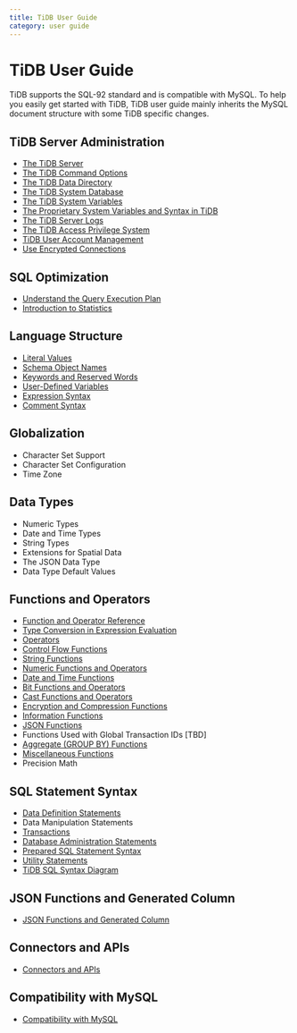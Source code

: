 ```yaml
---
title: TiDB User Guide
category: user guide
---
```


# TiDB User Guide

TiDB supports the SQL-92 standard and is compatible with MySQL. To help you easily get started with TiDB, TiDB user guide mainly inherits the MySQL document structure with some TiDB specific changes.

## TiDB Server Administration

- [The TiDB Server](tidb-server.md)
- [The TiDB Command Options](server-command-option.md)
- [The TiDB Data Directory](tidb-server.md#tidb-data-directory)
- [The TiDB System Database](system-database.md)
- [The TiDB System Variables](variable.md)
- [The Proprietary System Variables and Syntax in TiDB](tidb-specific.md)
- [The TiDB Server Logs](tidb-server.md#tidb-server-logs)
- [The TiDB Access Privilege System](privilege.md)
- [TiDB User Account Management](user-account-management.md)
- [Use Encrypted Connections](encrypted-connections.md)

## SQL Optimization

- [Understand the Query Execution Plan](understanding-the-query-execution-plan.md)
- [Introduction to Statistics](statistics.md)

## Language Structure

- [Literal Values](literal-values.md)
- [Schema Object Names](schema-object-names.md)
- [Keywords and Reserved Words](keywords-and-reserved-words.md)
- [User-Defined Variables](user-defined-variables.md)
- [Expression Syntax](expression-syntax.md)
- [Comment Syntax](comment-syntax.md)

## Globalization

- Character Set Support
- Character Set Configuration
- Time Zone

## Data Types

- Numeric Types
- Date and Time Types
- String Types
- Extensions for Spatial Data
- The JSON Data Type
- Data Type Default Values

## Functions and Operators

- [Function and Operator Reference](functions-and-operators-reference.md)
- [Type Conversion in Expression Evaluation](type-conversion-in-expression-evaluation.md)
- [Operators](operators.md)
- [Control Flow Functions](control-flow-functions.md)
- [String Functions](string-functions.md)
- [Numeric Functions and Operators](numeric-functions-and-operators.md)
- [Date and Time Functions](date-and-time-functions.md)
- [Bit Functions and Operators](bit-functions-and-operators.md)
- [Cast Functions and Operators](cast-functions-and-operators.md)
- [Encryption and Compression Functions](encryption-and-compression-functions.md)
- [Information Functions](information-functions.md)
- [JSON Functions](json-functions.md)
- Functions Used with Global Transaction IDs [TBD]
- [Aggregate (GROUP BY) Functions](aggregate-group-by-functions.md)
- [Miscellaneous Functions](miscellaneous-functions.md)
- Precision Math

## SQL Statement Syntax

- [Data Definition Statements](ddl.md)
- Data Manipulation Statements
- [Transactions](transaction.md)
- [Database Administration Statements](admin.md)
- [Prepared SQL Statement Syntax](prepare.md)
- [Utility Statements](util.md)
- [TiDB SQL Syntax Diagram](https://pingcap.github.io/sqlgram/)

## JSON Functions and Generated Column

- [JSON Functions and Generated Column](json-functions-generated-column.md)

## Connectors and APIs

- [Connectors and APIs](connection-and-APIs.md)

## Compatibility with MySQL

- [Compatibility with MySQL](mysql-compatibility.md)
